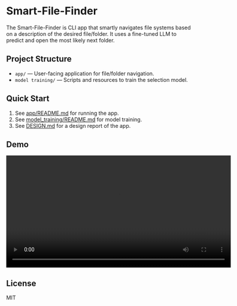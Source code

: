 # Smart-File-Finder

The Smart-File-Finder is CLI app that smartly navigates file systems based on a description of the desired file/folder. It uses a fine-tuned LLM to predict and open the most likely next folder.

## Project Structure

- `app/` — User-facing application for file/folder navigation.
- `model training/` — Scripts and resources to train the selection model.

## Quick Start

1. See [app/README.md](./app/README.md) for running the app.
2. See [model_training/README.md](./model%20training/README.md) for model training.
3. See [DESIGN.md](./DESIGN.md) for a design report of the app.
## Demo

<video src="media/command_usage.mp4" width="600" controls></video>

## License

MIT
